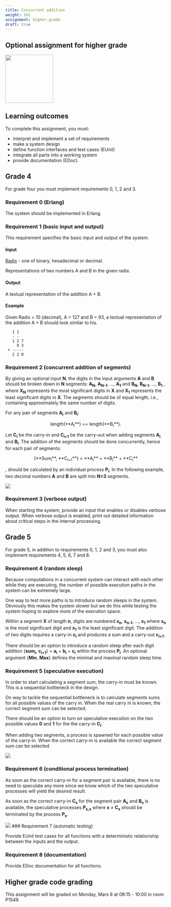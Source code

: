 ```yaml
---
title: Concurrent addition
weight: 101
assignment: higher-grade
draft: true
---
```


<!-- 

Images 

https://docs.google.com/presentation/d/1txTxGN4xd6nhGJ3F8EIxY3QZ-BY5zwLbSlgHSgkptXU/edit#slide=id.gcf2f9861_02 

-->

<h2 class="subtitle">Optional assignment for higher grade</h2>

<img src="/v1/images/introduction-to-erlang/addition/simple-addition.png" style="width: 150px;"/>

## Learning outcomes

To complete this assignment, you must:

- interpret and implement a set of requirements
- make a system design
- define function interfaces and test cases (EUnit)
- integrate all parts into a working system
- provide documentation (EDoc).

## Grade 4

For grade four you must implement requirements 0, 1, 2 and 3.

### Requirement 0 (Erlang)

The system should be implemented in Erlang. 

### Requirement 1 (basic input and output)

This requirement specifies the basic input and output of the system. 

[radix]: https://en.wikipedia.org/wiki/Radix

#### Input

[Radix][radix] - one of binary, hexadecimal or decimal. 

Representations of two
numbers A and B in the given radix.

#### Output

A textual representation of the addition A + B.

#### Example

Given Radix = 10 (decimal), A = 127 and B = 93,  a textual
representation of the addition A + B should look similar to his. 

``` text
   1 1
   - -
   1 2 7
     9 3
 + -----
   2 2 0
```

### Requirement 2 (concurrent addition of segments)

By giving an optional input **N**, the digits in the input arguments **A**
 and **B** should be broken down in **N** segments: **A<sub>N</sub>**,
 **A<sub>N-1</sub>**, ..., **A<sub>1</sub>** and **B<sub>N</sub>**,
 **B<sub>N-1</sub>**, ..., **B<sub>1</sub>** , where **X<sub>N</sub>**
 represents the most significant digits in **X** and **X<sub>1</sub>**
 represents the least significant digits in **X**. The segments should be of
 equal length, i.e., containing approximately the same number of digits.

For any pair of segments **A<sub>i</sub>** and **B<sub>i</sub>**:

<center>
length(**A<sub>i</sub>**) == length(**B<sub>i</sub>**).
</center>

Let **C<sub>i</sub>** be the carry-in and **C<sub>i+1</sub>** be the carry-out when
adding segments **A<sub>i</sub>** and **B<sub>i</sub>**. The addition of the segments
should be done concurrently, hence for each pair of segments:

<center>
{**Sum<sub>i</sub>**, **C<sub>i+1</sub>**} = **A<sub>i</sub>** + **B<sub>i</sub>** + **C<sub>i</sub>**
</center>

, should be calculated by an individual process **P<sub>i</sub>**.
In the following example, two decimal numbers **A** and **B** are split into **N=3** segments.

<img src="/v1/images/introduction-to-erlang/addition/process-structure-1.png"/>

### Requirement 3 (verbose output)

When starting the system, provide an input that enables or disables verbose
output. 
When verbose output is enabled, print out detailed information about critical
steps in the internal processing. 

## Grade 5

For grade 5, in addition to requirements 0, 1, 2 and 3, you must also
implement requirements 4, 5, 6, 7 and 8. 

### Requirement 4 (random sleep)

Because computations in a concurrent system can interact with each other while
they are executing, the number of possible execution paths in the system can be
extremely large.

One way to test more paths is to introduce random sleeps in the system.
Obviously this makes the system slower but we do this while testing the system
hoping to explore more of the execution space.

Within a segment **X** of length **n**, digits are numbered **x<sub>n</sub>**,
**x<sub>n-1</sub>**, ..., **x<sub>1</sub>** where **x<sub>n</sub>** is the most
significant digit and **x<sub>1</sub>** is the least significant digit. The
addition of two digits requires a carry-in **c<sub>i</sub>** and produces a sum
and a carry-out **c<sub>i+1</sub>**.

There should be an option to introduce a random sleep after each digit addition
{**sum<sub>i</sub>**, **c<sub>i+1</sub>**} = **a<sub>i</sub>** +
**b<sub>i</sub>** + **c<sub>i</sub>** within the process **P<sub>i</sub>**. An
optional argument {**Min**, **Max**} defines the minimal and maximal random
sleep time.

### Requirement 5 (speculative execution)

In order to start calculating a segment sum, the carry-in must be known. This is
a sequential bottleneck in the design.

On way to tackle the sequential bottleneck is to calculate segments sums for all
possible values of the carry in. When the real carry in is known, the correct
segment sum can be selected.

There should be an option to turn on speculative execution on the two possible
values **0** and **1** for the the carry-in **C<sub>i</sub>**.

When adding two segments, a process is spawned for each possible value of the
carry-in. When the correct carry-in is available the correct segment sum can be
selected.

<img src="/v1/images/introduction-to-erlang/addition/speculative-execution.png"/>


### Requirement 6 (conditional process termination)

As soon as the correct carry-in for a segment pair is available, there is no need to
speculate any more since we know which of the two speculative processes will
yield the desired result. 

As soon as the correct carry-in **C<sub>s</sub>** for the segment pair
**A<sub>s</sub>** and **B<sub>s</sub>**  is available,
the speculative processes **P<sub>s,x</sub>** where **x** ≠ **C<sub>s</sub>**
should be terminated by the process **P<sub>s<sub>**.

<img src="/v1/images/introduction-to-erlang/addition/conditional-termination.png"/>
### Requirement 7 (automatic testing)

Provide EUnit test cases for all functions with a deterministic relationship
between the inputs and the output. 

### Requirement 8 (documentation)

Provide EDoc documentation for all functions. 

## Higher grade code grading

This assignment will be graded on Monday, Mars 8 at 08:15 - 10:00 in room P1549. 



